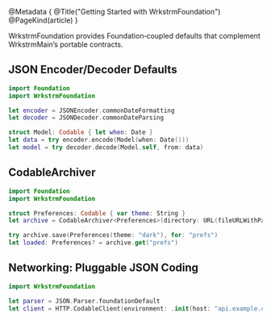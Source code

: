 @Metadata {
@Title("Getting Started with WrkstrmFoundation")
@PageKind(article)
}

WrkstrmFoundation provides Foundation‑coupled defaults that complement WrkstrmMain’s portable contracts.

## JSON Encoder/Decoder Defaults

```swift
import Foundation
import WrkstrmFoundation

let encoder = JSONEncoder.commonDateFormatting
let decoder = JSONDecoder.commonDateParsing

struct Model: Codable { let when: Date }
let data = try encoder.encode(Model(when: Date()))
let model = try decoder.decode(Model.self, from: data)
```

## CodableArchiver

```swift
import Foundation
import WrkstrmFoundation

struct Preferences: Codable { var theme: String }
let archive = CodableArchiver<Preferences>(directory: URL(fileURLWithPath: NSTemporaryDirectory()))

try archive.save(Preferences(theme: "dark"), for: "prefs")
let loaded: Preferences? = archive.get("prefs")
```

## Networking: Pluggable JSON Coding

```swift
import WrkstrmFoundation

let parser = JSON.Parser.foundationDefault
let client = HTTP.CodableClient(environment: .init(host: "api.example.com"), parser: parser)
```
